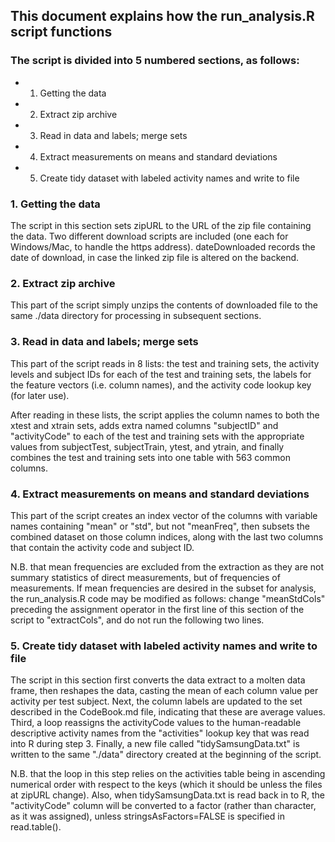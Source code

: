 ## This document explains how the run_analysis.R script functions

### The script is divided into 5 numbered sections, as follows:
* 1. Getting the data
* 2. Extract zip archive
* 3. Read in data and labels; merge sets
* 4. Extract measurements on means and standard deviations
* 5. Create tidy dataset with labeled activity names and write to file

### 1. Getting the data
The script in this section sets zipURL to the URL of the zip file containing the data.
Two different download scripts are included (one each for Windows/Mac, to handle the https address).  dateDownloaded records the date of download, in case the linked zip file is altered on the backend.

### 2. Extract zip archive
This part of the script simply unzips the contents of downloaded file to the same ./data directory for processing in subsequent sections.

### 3. Read in data and labels; merge sets

This part of the script reads in 8 lists: the test and training sets, the activity levels and subject IDs for each of the test and training sets, the labels for the feature vectors (i.e. column names), and the activity code lookup key (for later use).

After reading in these lists, the script applies the column names to both the xtest and xtrain sets, adds extra named columns "subjectID" and "activityCode" to each of the test and training sets with the appropriate values from subjectTest, subjectTrain, ytest, and ytrain, and finally combines the test and training sets into one table with 563 common columns.

### 4. Extract measurements on means and standard deviations

This part of the script creates an index vector of the columns with variable names containing "mean" or "std", but not "meanFreq", then subsets the combined dataset on those column indices, along with the last two columns that contain the activity code and subject ID.

N.B. that mean frequencies are excluded from the extraction as they are not summary statistics of direct measurements, but of frequencies of measurements.  If mean frequencies are desired in the subset for analysis, the run_analysis.R code may be modified as follows: change "meanStdCols" preceding the assignment operator in the first line of this section of the script to "extractCols", and do not run the following two lines.

### 5. Create tidy dataset with labeled activity names and write to file

The script in this section first converts the data extract to a molten data frame, then reshapes the data, casting the mean of each column value per activity per test subject.  Next, the column labels are updated to the set described in the CodeBook.md file, indicating that these are average values.  Third, a loop reassigns the activityCode values to the human-readable descriptive activity names from the "activities" lookup key that was read into R during step 3.  Finally, a new file called "tidySamsungData.txt" is written to the same "./data" directory created at the beginning of the script.

N.B. that the loop in this step relies on the activities table being in ascending numerical order with respect to the keys (which it should be unless the files at zipURL change).  Also, when tidySamsungData.txt is read back in to R, the "activityCode" column will be converted to a factor (rather than character, as it was assigned), unless stringsAsFactors=FALSE is specified in read.table().
